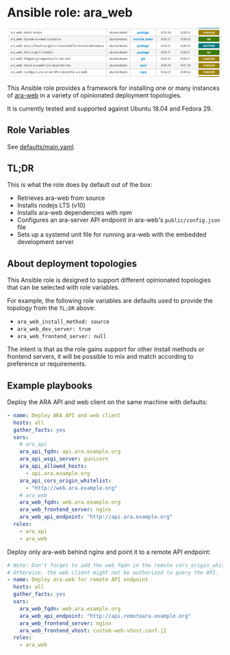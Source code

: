 # Ansible role: ara_web

![ara_web](../../doc/source/_static/ansible-role-ara-web.png)

This Ansible role provides a framework for installing one or many instances of
[ara-web](https://github.com/ansible-community/ara-web) in a variety of
opinionated deployment topologies.

It is currently tested and supported against Ubuntu 18.04 and Fedora 29.

## Role Variables

See [defaults/main.yaml](https://github.com/ansible-community/ara-collection/blob/master/roles/ara_web/defaults/main.yaml).

## TL;DR

This is what the role does by default out of the box:

- Retrieves ara-web from source
- Installs nodejs LTS (v10)
- Installs ara-web dependencies with npm
- Configures an ara-server API endpoint in ara-web's ``public/config.json`` file
- Sets up a systemd unit file for running ara-web with the embedded development server

## About deployment topologies

This Ansible role is designed to support different opinionated topologies that
can be selected with role variables.

For example, the following role variables are defaults used to provide the
topology from the ``TL;DR`` above:

- ``ara_web_install_method: source``
- ``ara_web_dev_server: true``
- ``ara_web_frontend_server: null``

The intent is that as the role gains support for other install methods or
frontend servers, it will be possible to mix and match according to preference
or requirements.

## Example playbooks

Deploy the ARA API and web client on the same machine with defaults:

```yaml
- name: Deploy ARA API and web client
  hosts: all
  gather_facts: yes
  vars:
    # ara_api
    ara_api_fqdn: api.ara.example.org
    ara_api_wsgi_server: gunicorn
    ara_api_allowed_hosts:
      - api.ara.example.org
    ara_api_cors_origin_whitelist:
      - "http://web.ara.example.org"
    # ara_web
    ara_web_fqdn: web.ara.example.org
    ara_web_frontend_server: nginx
    ara_web_api_endpoint: "http://api.ara.example.org"
  roles:
    - ara_api
    - ara_web
```

Deploy only ara-web behind nginx and point it to a remote API endpoint:

```yaml
# Note: Don't forget to add the web fqdn in the remote cors_origin_whitelist.
# Otherwise, the web client might not be authorized to query the API.
- name: Deploy ara-web for remote API endpoint
  hosts: all
  gather_facts: yes
  vars:
    ara_web_fqdn: web.ara.example.org
    ara_web_api_endpoint: "http://api.remoteara.example.org"
    ara_web_frontend_server: nginx
    ara_web_frontend_vhost: custom-web-vhost.conf.j2
  roles:
    - ara_web
